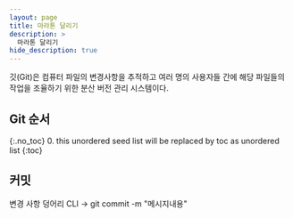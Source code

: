 ```yaml
---
layout: page
title: 마라톤 달리기
description: >
  마라톤 달리기
hide_description: true
---
```


깃(Git)은 컴퓨터 파일의 변경사항을 추적하고 여러 명의 사용자들 간에 해당 파일들의 작업을 조율하기 위한 분산 버전 관리 시스템이다.

## Git 순서
{:.no_toc}
0. this unordered seed list will be replaced by toc as unordered list
{:toc}

## 커밋
변경 사항 덩어리
CLI -> git commit -m "메시지내용"